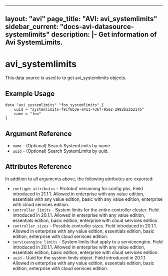 <!--
    Copyright 2021 VMware, Inc.
    SPDX-License-Identifier: Mozilla Public License 2.0
-->
---
layout: "avi"
page_title: "AVI: avi_systemlimits"
sidebar_current: "docs-avi-datasource-systemlimits"
description: |-
  Get information of Avi SystemLimits.
---

# avi_systemlimits

This data source is used to to get avi_systemlimits objects.

## Example Usage

```hcl
data "avi_systemlimits" "foo_systemlimits" {
    uuid = "systemlimits-f9cf6b3e-a411-436f-95e2-2982ba2b217b"
    name = "foo"
}
```

## Argument Reference

* `name` - (Optional) Search SystemLimits by name.
* `uuid` - (Optional) Search SystemLimits by uuid.

## Attributes Reference

In addition to all arguments above, the following attributes are exported:

* `configpb_attributes` - Protobuf versioning for config pbs. Field introduced in 21.1.1. Allowed in enterprise with any value edition, essentials with any value edition, basic with any value edition, enterprise with cloud services edition.
* `controller_limits` - System limits for the entire controller cluster. Field introduced in 20.1.1. Allowed in enterprise with any value edition, essentials edition, basic edition, enterprise with cloud services edition.
* `controller_sizes` - Possible controller sizes. Field introduced in 20.1.1. Allowed in enterprise with any value edition, essentials edition, basic edition, enterprise with cloud services edition.
* `serviceengine_limits` - System limits that apply to a serviceengine. Field introduced in 20.1.1. Allowed in enterprise with any value edition, essentials edition, basic edition, enterprise with cloud services edition.
* `uuid` - Uuid for the system limits object. Field introduced in 20.1.1. Allowed in enterprise with any value edition, essentials edition, basic edition, enterprise with cloud services edition.

